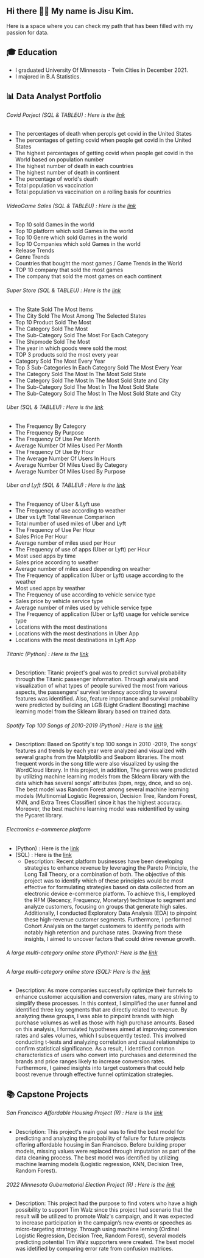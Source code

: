 ## Hi there 🙋‍♂️ My name is Jisu Kim. 

 Here is a space where you can check my path that has been filled with my passion for data.

## 🎓 Education
- I graduated University Of Minnesota - Twin Cities in December 2021. 
- I majored in B.A Statistics. 

## 📊 Data Analyst Portfolio
###### Covid Porject (SQL & TABLEU) : Here is the [link](https://github.com/PathofJisu/Data-Analyst-Portfolio/tree/main/1.%20Covid%20Porject/)
  * The percentages of death when peropls get covid in the United States
  * The percentages of getting covid when people get covid in the United States
  * The highest percentages of getting covid when people get covid in the World based on population number
  * The highest number of death in each countries
  * The highest number of death in continent
  * The percentage of world's death
  * Total population vs vaccination
  * Total population vs vaccination on a rolling basis for countries
###### VideoGame Sales (SQL & TABLEU) : Here is the [link](https://github.com/PathofJisu/Data-Analyst-Portfolio/tree/main/2.%20VideoGame%20Sales/)
  * Top 10 sold Games in the world
  * Top 10 platform which sold Games in the world
  * Top 10 Genre which sold Games in the world
  * Top 10 Companies which sold Games in the world
  * Release Trends
  * Genre Trends
  * Countries that bought the most games / Game Trends in the World
  * TOP 10 company that sold the most games
  * The company that sold the most games on each continent
###### Super Store (SQL & TABLEU) : Here is the [link](https://github.com/PathofJisu/Data-Analyst-Portfolio/tree/main/3.%20Super%20Store/)
  * The State Sold The Most Items
  * The City Sold The Most Among The Selected States
  * Top 10 Product Sold The Most
  * The Category Sold The Most
  * The Sub-Category Sold The Most For Each Category
  * The Shipmode Sold The Most
  * The year in which goods were sold the most
  * TOP 3 products sold the most every year
  * Category Sold The Most Every Year
  * Top 3 Sub-Categories In Each Category Sold The Most Every Year
  * The Category Sold The Most In The Most Sold State
  * The Category Sold The Most In The Most Sold State and City
  * The Sub-Category Sold The Most In The Most Sold State
  * The Sub-Category Sold The Most In The Most Sold State and City
###### Uber (SQL & TABLEU) : Here is the [link](https://github.com/PathofJisu/Data-Analyst-Portfolio/tree/main/4.%20Uber/)
  * The Frequency By Category
  * The Frequency By Purpose
  * The Frequency Of Use Per Month
  * Average Number Of Miles Used Per Month 
  * The Frequency Of Use By Hour
  * The Average Number Of Users In Hours
  * Average Number Of Miles Used By Category
  * Average Number Of Miles Used By Purpose
###### Uber and Lyft (SQL & TABLEU) : Here is the [link](https://github.com/PathofJisu/Data-Analyst-Portfolio/tree/main/5.%20Uber%20and%20Lyft/)
  * The Frequency of Uber & Lyft use
  * The Frequency of use according to weather
  * Uber vs Lyft Total Revenue Comparison
  * Total number of used miles of Uber and Lyft
  * The Frequency of Use Per Hour
  * Sales Price Per Hour
  * Average number of miles used per Hour
  * The Frequency of use of apps (Uber or Lyft) per Hour
  * Most used apps by time
  * Sales price according to weather
  * Average number of miles used depending on weather
  * The Frequency of application (Uber or Lyft) usage according to the weather
  * Most used apps by weather
  * The Frequency of use according to vehicle service type
  * Sales price by vehicle service type
  * Average number of miles used by vehicle service type
  * The Frequency of application (Uber or Lyft) usage for vehicle service type
  * Locations with the most destinations
  * Locations with the most destinations in Uber App
  * Locations with the most destinations in Lyft App
###### Titanic (Python) : Here is the [link](https://github.com/PathofJisu/Data-Analyst-Portfolio/tree/main/6.%20Titanic/Python)
  * Description: Titanic project's goal was to predict survival probability through the Titanic passenger information. Through analysis and visualization of what types of people survived the most from various aspects, the passengers' survival tendency according to several features was identified. Also, feature importance and survival probability were predicted by building an LGB (Light Gradient Boosting) machine learning model from the Sklearn library based on trained data.
###### Spotify Top 100 Songs of 2010-2019 (Python) : Here is the [link](https://github.com/PathofJisu/Data-Analyst-Portfolio/tree/main/7.%20Spotify%20(2010-2019)/Python)
  * Description: Based on Spotify's top 100 songs in 2010 -2019, The songs' features and trends by each year were analyzed and visualized with several graphs from the Matplotlib and Seaborn libraries. The most frequent words in the song title were also visualized by using the WordCloud library. In this project, in addition, The genres were predicted by utilizing machine learning models from the Sklearn library with the data which has several songs' attributes (bpm, nrgy, dnce, and so on).  The best model was Random Forest among several machine learning models (Multinomial Logistic Regression, Decision Tree, Random Forest, KNN, and Extra Trees Classifier) since it has the highest accuracy. Moreover, the best machine learning model was reidentified by using the Pycaret library.
###### Electronics e-commerce platform <br/> 
* (Python) : Here is the [link](https://github.com/PathofJisu/Data-Analyst-Portfolio/tree/main/8.%20Electronics%20e-commerce%20platform/Python)
* (SQL) : Here is the [link](https://github.com/PathofJisu/Data-Analyst-Portfolio/tree/main/8.%20Electronics%20e-commerce%20platform/SQL)
  * Description: Recent platform businesses have been developing strategies to enhance revenue by leveraging the Pareto Principle, the Long Tail Theory, or a combination of both. The objective of this project was to identify which of these principles would be most effective for formulating strategies based on data collected from an electronic device e-commerce platform.
To achieve this, I employed the RFM (Recency, Frequency, Monetary) technique to segment and analyze customers, focusing on groups that generate high sales. Additionally, I conducted Exploratory Data Analysis (EDA) to pinpoint these high-revenue customer segments. Furthermore, I performed Cohort Analysis on the target customers to identify periods with notably high retention and purchase rates. Drawing from these insights, I aimed to uncover factors that could drive revenue growth.
###### A large multi-category online store (Python): Here is the [link](https://github.com/PathofJisu/Data-Analyst-Portfolio/tree/main/9.%20A%20large%20multi-category%20online%20store/Python)
###### A large multi-category online store (SQL): Here is the [link](https://github.com/PathofJisu/Data-Analyst-Portfolio/tree/main/9.%20A%20large%20multi-category%20online%20store/SQL)
  * Description: As more companies successfully optimize their funnels to enhance customer acquisition and conversion rates, many are striving to simplify these processes. In this context, I simplified the user funnel and identified three key segments that are directly related to revenue. By analyzing these groups, I was able to pinpoint brands with high purchase volumes as well as those with high purchase amounts.
Based on this analysis, I formulated hypotheses aimed at improving conversion rates and sales volumes, which I subsequently tested. This involved conducting t-tests and analyzing correlation and causal relationships to confirm statistical significance. As a result, I identified common characteristics of users who convert into purchases and determined the brands and price ranges likely to increase conversion rates. Furthermore, I gained insights into target customers that could help boost revenue through effective funnel optimization strategies.
  ## 📚 Capstone Projects
  ###### San Francisco Affordable Housing Project (R) : Here is the [link](https://github.com/PathofJisu/Capstone-Project/tree/main/STAT%204052/)
  * Description: This project's main goal was to find the best model for predicting and analyzing the probability of failure for future projects offering affordable housing in San Francisco. Before building proper models, missing values were replaced through imputation as part of the data cleaning process.  The best model was identified by utilizing machine learning models (Logistic regression, KNN, Decision Tree, Random Forest).
  ###### 2022 Minnesota Gubernatorial Election Project (R) : Here is the [link](https://github.com/PathofJisu/Capstone-Project/tree/main/STAT%204893W/)
  * Description: This project had the purpose to find voters who have a high possibility to support Tim Walz since this project had scenario that the result will be utilized to promote Walz's campaign, and it was expected to increase participation in the campaign’s new events or speeches as micro-targeting strategy. Through using machine lerning (Ordinal Logistic Regression, Decision Tree, Random Forest), several models predicting potential Tim Walz supporters were created. The best model was idetified by comparing error rate from confusion matrices. 
